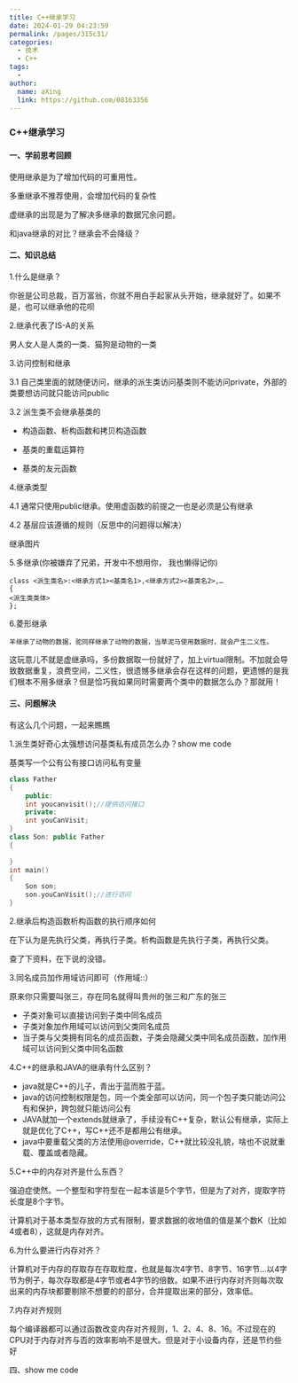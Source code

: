 ```yaml
---
title: C++继承学习
date: 2024-01-29 04:23:59
permalink: /pages/315c31/
categories:
  - 技术
  - C++
tags:
  - 
author: 
  name: aXing
  link: https://github.com/08163356
---
```


### C++继承学习

#### 一、学前思考回顾

使用继承是为了增加代码的可重用性。

多重继承不推荐使用，会增加代码的复杂性

虚继承的出现是为了解决多继承的数据冗余问题。

和java继承的对比？继承会不会降级？



#### 二、知识总结

<!-- more -->
1.什么是继承？

你爸是公司总裁，百万富翁，你就不用白手起家从头开始，继承就好了。如果不是，也可以继承他的花呗

2.继承代表了IS-A的关系

男人女人是人类的一类、猫狗是动物的一类

3.访问控制和继承

3.1 自己类里面的就随便访问，继承的派生类访问基类则不能访问private，外部的类要想访问就只能访问public

3.2 派生类不会继承基类的

- 构造函数、析构函数和拷贝构造函数

- 基类的重载运算符

- 基类的友元函数

4.继承类型

4.1 通常只使用public继承。使用虚函数的前提之一也是必须是公有继承

4.2 基层应该遵循的规则（反思中的问题得以解决）

继承图片

5.多继承(你被嫌弃了兄弟，开发中不想用你， 我也懒得记你)

```
class <派生类名>:<继承方式1><基类名1>,<继承方式2><基类名2>,…
{
<派生类类体>
};
```

6.菱形继承

```
羊继承了动物的数据，驼同样继承了动物的数据，当草泥马使用数据时，就会产生二义性。
```

这玩意儿不就是虚继承吗，多份数据取一份就好了，加上virtual限制。不加就会导致数据重复，浪费空间，二义性，很遗憾多继承会存在这样的问题，更遗憾的是我们根本不用多继承？但是恰巧我如果同时需要两个类中的数据怎么办？那就用！

#### 三、问题解决

有这么几个问题，一起来瞧瞧

1.派生类好奇心太强想访问基类私有成员怎么办？show me code

基类写一个公有公有接口访问私有变量

```C++
class Father
{
    public:
    int youcanvisit();//提供访问接口
    private:
    int youCanVisit;
}
class Son: public Father
{
    
}
int main()
{
    Son son;
    son.youCanVisit();//进行访问
}
```

2.继承后构造函数析构函数的执行顺序如何

在下认为是先执行父类，再执行子类。析构函数是先执行子类，再执行父类。

查了下资料，在下说的没错。

3.同名成员加作用域访问即可（作用域::）

原来你只需要叫张三，存在同名就得叫贵州的张三和广东的张三

- 子类对象可以直接访问到子类中同名成员
- 子类对象加作用域可以访问到父类同名成员
- 当子类与父类拥有同名的成员函数，子类会隐藏父类中同名成员函数，加作用域可以访问到父类中同名函数

4.C++的继承和JAVA的继承有什么区别？

- java就是C++的儿子，青出于蓝而胜于蓝。
- java的访问控制权限是包，同一个类全部可以访问，同一个包子类只能访问公有和保护，跨包就只能访问公有
- JAVA就加一个extends就继承了，手续没有C++复杂，默认公有继承，实际上就是优化了C++，写C++还不是都用公有继承。
- java中要重载父类的方法使用@override，C++就比较没礼貌，啥也不说就重载、覆盖或者隐藏。

5.C++中的内存对齐是什么东西？

强迫症使然。一个整型和字符型在一起本该是5个字节，但是为了对齐，提取字符长度是8个字节。

计算机对于基本类型存放的方式有限制，要求数据的收地值的值是某个数K（比如4或者8），这就是内存对齐。

6.为什么要进行内存对齐？

计算机对于内存的存取存在存取粒度，也就是每次4字节、8字节、16字节...以4字节为例子，每次存取都是4字节或者4字节的倍数。如果不进行内存对齐则每次取出来的内存块都要剔除不想要的的部分，合并提取出来的部分，效率低。

7.内存对齐规则

每个编译器都可以通过函数改变内存对齐规则，1、2、4、8、16。不过现在的CPU对于内存对齐与否的效率影响不是很大。但是对于小设备内存，还是节约些好

四、show me code

